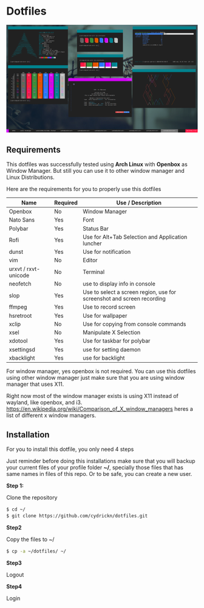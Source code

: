 # Dotfiles

![preview](/PREVIEW.png)

## Requirements

This dotfiles was successfully tested using **Arch Linux** with **Openbox** as Window Manager.
But still you can use it to other window manager and Linux Distributions.

Here are the requirements for you to properly use this dotfiles


| Name | Required |Use / Description |
|------|----------|-------------|
| Openbox | No | Window Manager | 
| Nato Sans | Yes | Font |
| Polybar | Yes | Status Bar |
| Rofi | Yes | Use for Alt+Tab Selection and Application luncher |
| dunst | Yes | Use for notification |
| vim | No | Editor |
| urxvt / rxvt-unicode | No | Terminal |
| neofetch | No | use to display info in console |
| slop | Yes | Use to select a screen region, use for screenshot and screen recording |
| ffmpeg | Yes | Use to record screen |
| hsretroot | Yes | Use for wallpaper |
| xclip | No | Use for copying from console commands |
| xsel | No | Manipulate X Selection |
| xdotool | Yes | Use for taskbar for polybar |
| xsettingsd | Yes | use for setting daemon |
| xbacklight | Yes | use for backlight |

For window manager, yes openbox is not required. You can use this dotfiles using other window manager
just make sure that you are using window manager that uses X11.

Right now most of the window manager exists is using X11 instead of wayland, like openbox, and i3. 
https://en.wikipedia.org/wiki/Comparison_of_X_window_managers heres a list of different x window managers.

## Installation

For you to install this dotfile, you only need 4 steps

Just reminder before doing this installations make sure that you will backup your current files 
of your profile folder **~/**, specially those files that has same names in files of this repo.
Or to be safe, you can create a new user.

**Step 1:** 

Clone the repository

```bash
$ cd ~/
$ git clone https://github.com/cydrickn/dotfiles.git
```

**Step2**

Copy the files to ~/

```bash
$ cp -a ~/dotfiles/ ~/
```

**Step3**

Logout

**Step4**

Login
